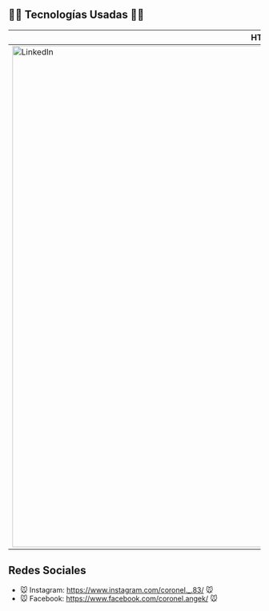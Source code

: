 
## 👨‍💻 Tecnologías Usadas 👨‍💻
| HTML | CSS | JavaScript |
| --- | --- | --- |
| <img src="https://i.postimg.cc/rF6WrLjr/html.png" alt="LinkedIn" class="footer-nav__link-image" width="1000px" /> | <img src="https://i.postimg.cc/mgSDG9F2/css.png" alt="LinkedIn" class="footer-nav__link-image" width="1000px" /> | <img src="https://upload.wikimedia.org/wikipedia/commons/thumb/9/99/Unofficial_JavaScript_logo_2.svg/1200px-Unofficial_JavaScript_logo_2.svg.png" width="1000"/> |

## Redes Sociales 
- 🐭 Instagram: https://www.instagram.com/coronel._.83/ 🐭
- 🐭 Facebook:  https://www.facebook.com/coronel.angek/ 🐭
